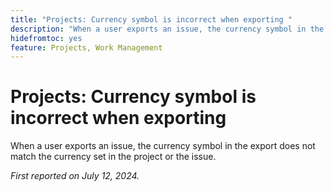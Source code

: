 ```yaml
---
title: "Projects: Currency symbol is incorrect when exporting "
description: "When a user exports an issue, the currency symbol in the export does not match the currency set in the project or the issue."
hidefromtoc: yes
feature: Projects, Work Management
---
```


# Projects: Currency symbol is incorrect when exporting 

When a user exports an issue, the currency symbol in the export does not match the currency set in the project or the issue.

_First reported on July 12, 2024._
